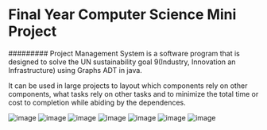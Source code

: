 # Final Year Computer Science Mini Project
######### Project Management System is a software program that is designed to solve the UN sustainability goal 9(Industry, Innovation an Infrastructure) using Graphs ADT in java. 

It can be used in large projects to layout which components rely on other components, what tasks rely on other tasks and to minimize the total time or cost to completion while abiding by the dependences. 

![image](https://user-images.githubusercontent.com/22587190/59606772-4257cd00-9112-11e9-8a42-639a0384a845.png)
![image](https://user-images.githubusercontent.com/22587190/59606831-64514f80-9112-11e9-9316-889c46d1609e.png)
![image](https://user-images.githubusercontent.com/22587190/59606843-6b785d80-9112-11e9-9fbd-a703c3cdd2dd.png)
![image](https://user-images.githubusercontent.com/22587190/59606854-716e3e80-9112-11e9-9190-da53d699bb57.png)
![image](https://user-images.githubusercontent.com/22587190/59606878-7cc16a00-9112-11e9-9e85-5bf9477fd330.png)
![image](https://user-images.githubusercontent.com/22587190/59606885-7f23c400-9112-11e9-894e-61bd18729905.png)
![image](https://user-images.githubusercontent.com/22587190/59606896-82b74b00-9112-11e9-997f-e334009541f2.png)

